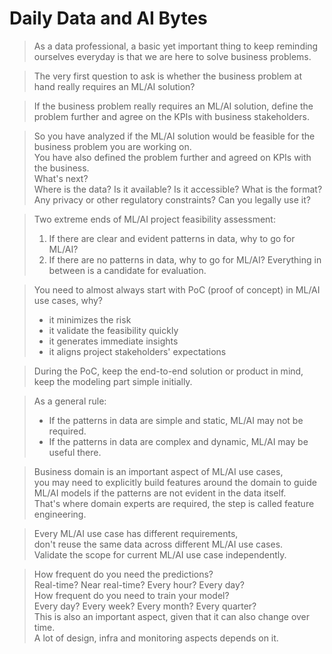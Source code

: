 # Daily Data and AI Bytes

> As a data professional, a basic yet important thing to keep reminding ourselves everyday is that we are here to solve business problems.

> The very first question to ask is whether the business problem at hand really requires an ML/AI solution?

> If the business problem really requires an ML/AI solution, define the problem further and agree on the KPIs with business stakeholders.

> So you have analyzed if the ML/AI solution would be feasible for the business problem you are working on. <br />
> You have also defined the problem further and agreed on KPIs with the business. <br />
> What's next? <br />
> Where is the data? Is it available? Is it accessible? What is the format? Any privacy or other regulatory constraints? Can you legally use it?

> Two extreme ends of ML/AI project feasibility assessment:
> 1. If there are clear and evident patterns in data, why to go for ML/AI?
> 2. If there are no patterns in data, why to go for ML/AI?
> Everything in between is a candidate for evaluation.

> You need to almost always start with PoC (proof of concept) in ML/AI use cases, why?
> - it minimizes the risk
> - it validate the feasibility quickly
> - it generates immediate insights
> - it aligns project stakeholders' expectations

> During the PoC, keep the end-to-end solution or product in mind, keep the modeling part simple initially.

> As a general rule:
> - If the patterns in data are simple and static, ML/AI may not be required.
> - If the patterns in data are complex and dynamic, ML/AI may be useful there.

> Business domain is an important aspect of ML/AI use cases, <br />
> you may need to explicitly build features around the domain to guide ML/AI models if the patterns are not evident in the data itself. <br />
> That's where domain experts are required, the step is called feature engineering.

> Every ML/AI use case has different requirements, <br />
> don't reuse the same data across different ML/AI use cases. <br />
> Validate the scope for current ML/AI use case independently. <br />

> How frequent do you need the predictions? <br />
> Real-time? Near real-time? Every hour? Every day? <br />
> How frequent do you need to train your model? <br />
> Every day? Every week? Every month? Every quarter? <br />
> This is also an important aspect, given that it can also change over time. <br />
> A lot of design, infra and monitoring aspects depends on it.

